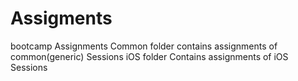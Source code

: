 # Assigments
bootcamp Assignments
Common folder contains assignments of common(generic) Sessions
iOS folder Contains assignments of iOS Sessions
